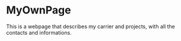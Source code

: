 # MyOwnPage
This is a webpage that describes my carrier and projects, with all the contacts and informations.
